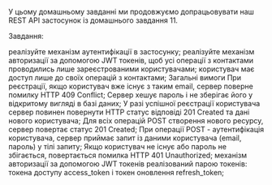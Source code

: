 У цьому домашньому завданні ми продовжуємо допрацьовувати наш REST API застосунок із домашнього завдання 11.

Завдання:

реалізуйте механізм аутентифікації в застосунку;
реалізуйте механізм авторизації за допомогою JWT токенів, щоб усі операції з контактами проводились лише зареєстрованими користувачами;
користувач має доступ лише до своїх операцій з контактами;
Загальні вимоги
При реєстрації, якщо користувач вже існує з таким email, сервер поверне помилку HTTP 409 Conflict;
Сервер хешує пароль і не зберігає його у відкритому вигляді в базі даних;
У разі успішної реєстрації користувача сервер повинен повернути HTTP статус відповіді 201 Created та дані нового користувача;
Для всіх операцій POST створення нового ресурсу, сервер повертає статус 201 Created;
При операції POST - аутентифікація користувача, сервер приймає запит із даними користувача (email, пароль) у тілі запиту;
Якщо користувач не існує або пароль не збігається, повертається помилка HTTP 401 Unauthorized;
механізм авторизації за допомогою JWT токенів реалізований парою токенів: токена доступу access_token і токен оновлення refresh_token;
 
